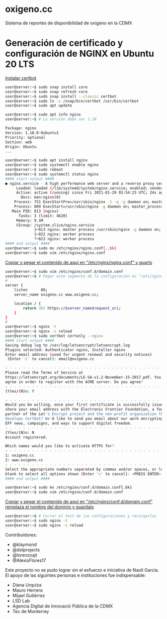 # oxigeno.cc

Sistema de reportes de disponibilidad de oxigeno en la CDMX


# Generación de certificado y configuración de NGINX en Ubuntu 20 LTS

[Instalar certbot](https://certbot.eff.org/lets-encrypt/ubuntufocal-nginx)

```bash
user@server:~$ sudo snap install core
user@server:~$ sudo snap refresh core
user@server:~$ sudo snap install --classic certbot
user@server:~$ sudo ln -s /snap/bin/certbot /usr/bin/certbot
user@server:~$ sudo apt update

user@server:~$ sudo apt info nginx
user@server:~$ # La versión debe ser 1.18

Package: nginx
Version: 1.18.0-0ubuntu1
Priority: optional
Section: web
Origin: Ubuntu
...

user@server:~$ sudo apt install nginx
user@server:~$ sudo systemctl enable nginx
user@server:~$ sudo reboot
user@server:~$ sudo systemctl status nginx
#### start output ####
● nginx.service - A high performance web server and a reverse proxy server
     Loaded: loaded (/lib/systemd/system/nginx.service; enabled; vendor preset: enabled)
     Active: active (running) since Fri 2021-01-29 03:54:23 UTC; 24s ago
       Docs: man:nginx(8)
    Process: 751 ExecStartPre=/usr/sbin/nginx -t -q -g daemon on; master_process on; (code=exited, status=0/SUCCESS)
    Process: 809 ExecStart=/usr/sbin/nginx -g daemon on; master_process on; (code=exited, status=0/SUCCESS)
   Main PID: 813 (nginx)
      Tasks: 3 (limit: 4620)
     Memory: 9.1M
     CGroup: /system.slice/nginx.service
             ├─813 nginx: master process /usr/sbin/nginx -g daemon on; master_process on;
             ├─822 nginx: worker process
             └─823 nginx: worker process
#### end output ####
user@server:~$ sudo mv /etc/nginx/nginx.conf{,.bk}
user@server:~$ sudo vim /etc/nginx/nginx.conf
```

[Copiar y pegar el contenido de aquí en "/etc/nginx/nginx.conf" y guarlo](conf/nginx.conf)

```bash
user@server:~$ sudo vim /etc/nginx/conf.d/domain.conf
user@server:~$ # Pegar este segmento de la configuración en "/etc/nginx/conf.d/domain.conf" y guardarlo
#
server {
    listen      80;
    server_name oxigeno.cc www.oxigeno.cc;

    location / {
        return 301 https://$server_name$request_uri;
    }
}
#
user@server:~$ nginx -t
user@server:~$ nginx -s reload
user@server:~$ sudo certbot certonly --nginx
#### start output ####
Saving debug log to /var/log/letsencrypt/letsencrypt.log
Plugins selected: Authenticator nginx, Installer nginx
Enter email address (used for urgent renewal and security notices)
 (Enter 'c' to cancel): email@oxigeno.cc

- - - - - - - - - - - - - - - - - - - - - - - - - - - - - - - - - - - - - - - -
Please read the Terms of Service at
https://letsencrypt.org/documents/LE-SA-v1.2-November-15-2017.pdf. You must
agree in order to register with the ACME server. Do you agree?
- - - - - - - - - - - - - - - - - - - - - - - - - - - - - - - - - - - - - - - -
(Y)es/(N)o: Y

- - - - - - - - - - - - - - - - - - - - - - - - - - - - - - - - - - - - - - - -
Would you be willing, once your first certificate is successfully issued, to
share your email address with the Electronic Frontier Foundation, a founding
partner of the Let's Encrypt project and the non-profit organization that
develops Certbot? We'd like to send you email about our work encrypting the web,
EFF news, campaigns, and ways to support digital freedom.
- - - - - - - - - - - - - - - - - - - - - - - - - - - - - - - - - - - - - - - -
(Y)es/(N)o: N
Account registered.

Which names would you like to activate HTTPS for?
- - - - - - - - - - - - - - - - - - - - - - - - - - - - - - - - - - - - - - - -
1: oxigeno.cc
2: www.oxigeno.cc
- - - - - - - - - - - - - - - - - - - - - - - - - - - - - - - - - - - - - - - -
Select the appropriate numbers separated by commas and/or spaces, or leave input
blank to select all options shown (Enter 'c' to cancel): <PRESS ENTER>
#### end output ####
```

```bash
user@server:~$ sudo mv /etc/nginx/conf.d/domain.conf{.bk}
user@server:~$ sudo vim /etc/nginx/conf.d/domain.conf
```

[Copiar y pegar el contenido de aquí en "/etc/nginx/conf.d/domain.conf" remplaza el nombre del dominio y guardalo](conf/oxigenocc.conf)

```bash
user@server:~$ # Correr el test de las configuraciones y recargarlas
user@server:~$ sudo nginx -t
user@server:~$ sudo nginx -s reload
```



Contribuidores:
* @klaymond
* @dstprojects
* @lorenzoajt 
* @AlexisFlores17

Este proyecto no se pudo lograr sin el esfuerzo e iniciativa de Naoli García. El apoyo de las siguintes personas e instituciones fue indispensable:
* Diana Urquiza
* Mauro Herrera
* Mijael Gutiérrez
* LSD Lab
* Agencia Digital de Innovació Pública de la CDMX
* Tec de Monterrey

